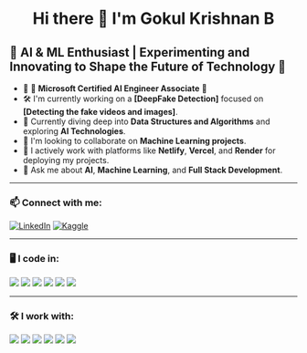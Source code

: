 
<h1 align="center">Hi there 👋 I'm Gokul Krishnan B </h1>

## 🧠 AI & ML Enthusiast | Experimenting and Innovating to Shape the Future of Technology 🧠

- 🌟 🎯 **Microsoft Certified AI Engineer Associate** 🌟
- 🛠️ I'm currently working on a **[DeepFake Detection]** focused on **[Detecting the fake videos and images]**.
- 🌱 Currently diving deep into **Data Structures and Algorithms** and exploring **AI Technologies**.
- 🤝 I'm looking to collaborate on **Machine Learning projects**.
- 🚀 I actively work with platforms like **Netlify**, **Vercel**, and **Render** for deploying my projects.
- 💬 Ask me about **AI**, **Machine Learning**, and **Full Stack Development**.

---
### 📫 Connect with me:
[![LinkedIn](https://img.shields.io/badge/LinkedIn-0A66C2?logo=linkedin&logoColor=white)](https://www.linkedin.com/in/gokul-krishnan-b-230468265) 
[![Kaggle](https://img.shields.io/badge/Kaggle-20BEFF?logo=kaggle&logoColor=white)](https://www.kaggle.com/your-profile)


---

### 🖥️ I code in:
<p align="left">
  <img src="https://img.shields.io/badge/Python-3776AB?logo=python&logoColor=white" />
  <img src="https://img.shields.io/badge/Java-007396?logo=java&logoColor=white" />
  <img src="https://img.shields.io/badge/C-00599C?logo=c&logoColor=white" />
  <img src="https://img.shields.io/badge/JavaScript-F7DF1E?logo=javascript&logoColor=black" />
  <img src="https://img.shields.io/badge/HTML5-E34F26?logo=html5&logoColor=white" />
  <img src="https://img.shields.io/badge/CSS3-1572B6?logo=css3&logoColor=white" />
</p>

---

### 🛠️ I work with:
<p align="left">
  <img src="https://img.shields.io/badge/React-20232A?logo=react&logoColor=61DAFB" />
  <img src="https://img.shields.io/badge/Node.js-339933?logo=node.js&logoColor=white" />
  <img src="https://img.shields.io/badge/Express.js-000000?logo=express&logoColor=white" />
  <img src="https://img.shields.io/badge/TensorFlow-FF6F00?logo=tensorflow&logoColor=white" />
  <img src="https://img.shields.io/badge/PyTorch-EE4C2C?logo=pytorch&logoColor=white" />
  <img src="https://img.shields.io/badge/OpenCV-5C3EE8?logo=opencv&logoColor=white" />
</p>


<!--
**gokul-krishnan12/gokul-krishnan12** is a ✨ _special_ ✨ repository because its `README.md` (this file) appears on your GitHub profile.

Here are some ideas to get you started:

- 🔭 I’m currently working on ...
- 🌱 I’m currently learning ...
- 👯 I’m looking to collaborate on ...
- 🤔 I’m looking for help with ...
- 💬 Ask me about ...
- 📫 How to reach me: ...
- 😄 Pronouns: ...
- ⚡ Fun fact: ...
-->
